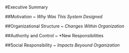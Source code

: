 
#Executive Summary 

 
##Motivation
~ *Why Was This System Designed*


##Organizational Structure ~ *Changes Within Organization*



##Authority and Control ~ *New Responsibilities



##Social Responsibility ~ *Impacts Beyound Organization*



  

